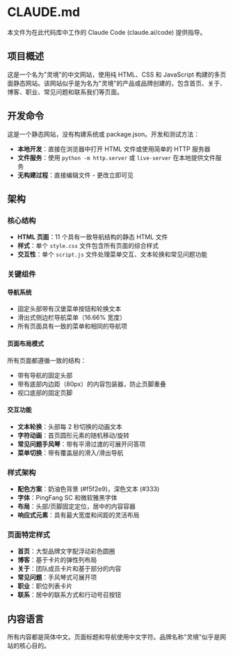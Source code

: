 # CLAUDE.md

本文件为在此代码库中工作的 Claude Code (claude.ai/code) 提供指导。

## 项目概述

这是一个名为"灵境"的中文网站，使用纯 HTML、CSS 和 JavaScript 构建的多页面静态网站。该网站似乎是为名为"灵境"的产品或品牌创建的，包含首页、关于、博客、职业、常见问题和联系我们等页面。

## 开发命令

这是一个静态网站，没有构建系统或 package.json。开发和测试方法：

- **本地开发**：直接在浏览器中打开 HTML 文件或使用简单的 HTTP 服务器
- **文件服务**：使用 `python -m http.server` 或 `live-server` 在本地提供文件服务
- **无构建过程**：直接编辑文件 - 更改立即可见

## 架构

### 核心结构
- **HTML 页面**：11 个具有一致导航结构的静态 HTML 文件
- **样式**：单个 `style.css` 文件包含所有页面的综合样式
- **交互性**：单个 `script.js` 文件处理菜单交互、文本轮换和常见问题功能

### 关键组件

#### 导航系统
- 固定头部带有汉堡菜单按钮和轮换文本
- 滑出式侧边栏导航菜单（16.66% 宽度）
- 所有页面具有一致的菜单和相同的导航项

#### 页面布局模式
所有页面都遵循一致的结构：
- 带有导航的固定头部
- 带有底部内边距（80px）的内容包装器，防止页脚重叠
- 视口底部的固定页脚

#### 交互功能
- **文本轮换**：头部每 2 秒切换的动画文本
- **字符动画**：首页圆形元素的随机移动/旋转
- **常见问题手风琴**：带有平滑过渡的可展开问答项
- **菜单切换**：带有覆盖层的滑入/滑出导航

### 样式架构
- **配色方案**：奶油色背景 (#f5f2e9)，深色文本 (#333)
- **字体**：PingFang SC 和微软雅黑字体
- **布局**：头部/页脚固定定位，居中的内容容器
- **响应式元素**：具有最大宽度和间距的灵活布局

### 页面特定样式
- **首页**：大型品牌文字配浮动彩色圆圈
- **博客**：基于卡片的弹性列布局
- **关于**：团队成员卡片和基于部分的内容
- **常见问题**：手风琴式可展开项
- **职业**：职位列表卡片
- **联系**：居中的联系方式和行动号召按钮

## 内容语言
所有内容都是简体中文。页面标题和导航使用中文字符。品牌名称"灵境"似乎是网站的核心目的。